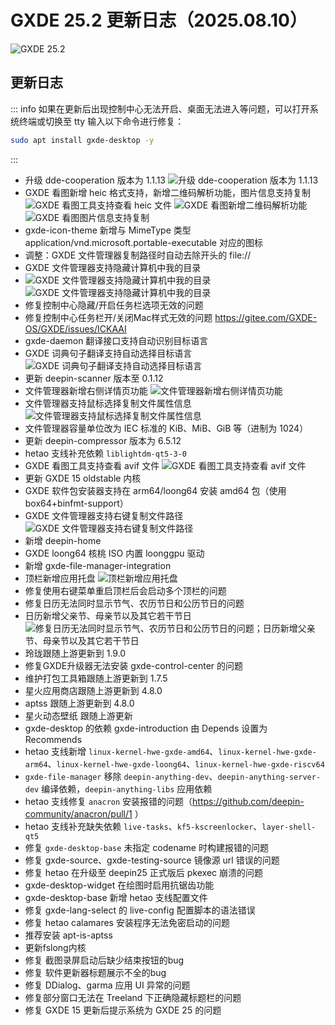 # GXDE 25.2 更新日志（2025.08.10）

![GXDE 25.2](/news/25.2/desktop.jpg)

## 更新日志

::: info
如果在更新后出现控制中心无法开启、桌面无法进入等问题，可以打开系统终端或切换至 tty 输入以下命令进行修复：
```bash
sudo apt install gxde-desktop -y
```
:::

* 升级 dde-cooperation 版本为 1.1.13
  ![升级 dde-cooperation 版本为 1.1.13](/news/25.2/dde-cooperation.jpg)
* GXDE 看图新增 heic 格式支持，新增二维码解析功能，图片信息支持复制
  ![GXDE 看图工具支持查看 heic 文件](/news/25.2/gxde-image-viewer-heic.jpg)
  ![GXDE 看图新增二维码解析功能](/news/25.2/gxde-image-viewer0.jpg)
  ![GXDE 看图图片信息支持复制](/news/25.2/gxde-image-viewer1.jpg)
* gxde-icon-theme 新增与 MimeType 类型 application/vnd.microsoft.portable-executable 对应的图标
* 调整：GXDE 文件管理器复制路径时自动去除开头的 file://
* GXDE 文件管理器支持隐藏计算机中我的目录
* ![GXDE 文件管理器支持隐藏计算机中我的目录](/news/25.2/gxde-file-manager-setting.jpg)
  ![GXDE 文件管理器支持隐藏计算机中我的目录](/news/25.2/gxde-file-manager-computer.jpg)
* 修复控制中心隐藏/开启任务栏选项无效的问题
* 修复控制中心任务栏开/关闭Mac样式无效的问题 https://gitee.com/GXDE-OS/GXDE/issues/ICKAAI
* gxde-daemon 翻译接口支持自动识别目标语言
* GXDE 词典句子翻译支持自动选择目标语言
  ![GXDE 词典句子翻译支持自动选择目标语言](/news/25.2/gxde-dict.jpg)
* 更新 deepin-scanner 版本至 0.1.12
* 文件管理器新增右侧详情页功能
  ![文件管理器新增右侧详情页功能](/news/25.2/gxde-file-manager-sidebar.jpg)
* 文件管理器支持鼠标选择复制文件属性信息
  ![文件管理器支持鼠标选择复制文件属性信息](/news/25.2/gxde-file-manager-dialog.jpg)
* 文件管理器容量单位改为 IEC 标准的 KiB、MiB、GiB 等（进制为 1024）
* 更新 deepin-compressor 版本为 6.5.12
* hetao 支线补充依赖 `liblightdm-qt5-3-0`
* GXDE 看图工具支持查看 avif 文件
  ![GXDE 看图工具支持查看 avif 文件](/news/25.2/gxde-image-viewer-avif.jpg)
* 更新 GXDE 15 oldstable 内核
* GXDE 软件包安装器支持在 arm64/loong64 安装 amd64 包（使用 box64+binfmt-support）
* GXDE 文件管理器支持右键复制文件路径
  ![GXDE 文件管理器支持右键复制文件路径](/news/25.2/gxde-file-manager.jpg)
* 新增 deepin-home
* GXDE loong64 核桃 ISO 内置 loonggpu 驱动
* 新增 gxde-file-manager-integration
* 顶栏新增应用托盘
  ![顶栏新增应用托盘](/news/25.2/gxde-top-panel.jpg)
* 修复使用右键菜单重启顶栏后会启动多个顶栏的问题
* 修复日历无法同时显示节气、农历节日和公历节日的问题
* 日历新增父亲节、母亲节以及其它若干节日
  ![修复日历无法同时显示节气、农历节日和公历节日的问题；日历新增父亲节、母亲节以及其它若干节日](/news/25.2/gxde-calendar.jpg)
* 玲珑跟随上游更新到 1.9.0 
* 修复GXDE升级器无法安装 gxde-control-center 的问题
* 维护打包工具箱跟随上游更新到 1.7.5
* 星火应用商店跟随上游更新到 4.8.0
* aptss 跟随上游更新到 4.8.0
* 星火动态壁纸 跟随上游更新
* gxde-desktop 的依赖 gxde-introduction 由 Depends 设置为 Recommends
* hetao 支线新增 `linux-kernel-hwe-gxde-amd64`、`linux-kernel-hwe-gxde-arm64`、`linux-kernel-hwe-gxde-loong64`、`linux-kernel-hwe-gxde-riscv64`
* `gxde-file-manager` 移除 `deepin-anything-dev`、`deepin-anything-server-dev` 编译依赖，`deepin-anything-libs` 应用依赖
* hetao 支线修复 `anacron` 安装报错的问题（https://github.com/deepin-community/anacron/pull/1 ）
* hetao 支线补充缺失依赖 `live-tasks`、`kf5-kscreenlocker`、`layer-shell-qt5`
* 修复 `gxde-desktop-base` 未指定 codename 时构建报错的问题
* 修复 gxde-source、gxde-testing-source 镜像源 url 错误的问题
* 修复 hetao 在升级至 deepin25 正式版后 pkexec 崩溃的问题
* gxde-desktop-widget 在绘图时启用抗锯齿功能
* gxde-desktop-base 新增 hetao 支线配置文件
* 修复 gxde-lang-select 的 live-config 配置脚本的语法错误
* 修复 hetao calamares 安装程序无法免密启动的问题
* 推荐安装 apt-is-aptss
* 更新fslong内核
* 修复 截图录屏启动后缺少结束按钮的bug
* 修复 软件更新器标题展示不全的bug
* 修复 DDialog、garma 应用 UI 异常的问题
* 修复部分窗口无法在 Treeland 下正确隐藏标题栏的问题
* 修复 GXDE 15 更新后提示系统为 GXDE 25 的问题
